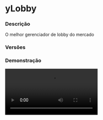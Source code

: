 # yLobby
<secondary-label ref="management"/>

### Descrição
O melhor gerenciador de lobby do mercado

### Versões
<secondary-label ref="1.8"/>
<secondary-label ref="1.9"/>
<secondary-label ref="1.10"/>
<secondary-label ref="1.11"/>
<secondary-label ref="1.12"/>
<secondary-label ref="1.13"/>
<secondary-label ref="1.14"/>
<secondary-label ref="1.15"/>
<secondary-label ref="1.16"/>
<secondary-label ref="1.17"/>
<secondary-label ref="1.18"/>
<secondary-label ref="1.19"/>
<secondary-label ref="1.20"/>
<secondary-label ref="1.21"/>

### Demonstração
<video src="//www.youtube.com/watch?v=rX_RaEeuuzk"/>


<chapter title="Comandos" id="commands" collapsible="true">
<code-block lang="plain text">/betavip - Ativa
/desativa a beta-vip em um servidor
/manutencao - Ativa
/desativa a manutenção em um servidor
/dev - Ativa
/desativa o modo desenvolvimento em um servidor
/lnpc - Seta
/deleta uma entidade de teleporte
/hotbaritems - Recebe
/envia os itens da hotbar do jogador
/ylobby reload - Recarrega as configurações
/sb toggle - Ativa
/desativa a scoreboard para o jogador
/sb reload - Recarrega a configuração da scoreboard&nbsp;
/tab reload - Recarrega a configuração do tablist
/fly - Ativa
/desativa o fly
/preferences - Abre o menu de preferências
/colors - Abre o menu de seleção de cores
/gamemode - Define o modo de jogo
/clearchat - Limpa o chat
/clear - Limpa o inventário
/tp - Teleporta a um player
/localização
/tphere - Teleporta um jogador até você
/setspawn - Seta o local de spawn
/delspawn - Deleta o local de spawn
/spawn - Teleporta até o spawn
/fila [servidor] - Entra na fila de um servidor
/fila sair - Sai da fila
/fila info - Vê sua posição na fila
/servers - Abre o menu de servidores
/vanish - Entra
/sai no modo de invisibilidade
/tell - Enviar mensagens privadas para um jogador
/reply - Responder um jogador
/lockchat - Trava
/destrava o chat
/battle - Abre o menu principal
/battle toggle - Ativa
/desativa o convite de batalhas
/battle entrar - Entra na arena ffa
/battle sair - Sai da arena ffa
/battle desafiar - Desafiar um jogador para batalha
/battle aceitar - Aceitar o convite de um jogador
/battle recusar - Recusar o convite de um jogador
/battle setffa - Seta o local da arena ffa
/battle delffa - Deleta o local da arena ffa
/battle x1setpos1 - Seta a posição 1 da arena x1
/battle x1setpos2 - Seta a posição 2 da arena x1
/battle x1delpos1 - Deleta a posição 1 da arena x1
/battle x1delpos2 - Deleta&nbsp;a posição 2 da arena x1</code-block>
</chapter>

<chapter title="Permissões" id="permissions" collapsible="true">
<code-block lang="plain text">ylobby.battle - Permissão para o /battle
ylobby.fly - Permissão para o /fly
ylobby.preferences - Permissão para o /preferences
ylobby.colors - Permissão para o /colors
ylobby.queue - Permissão para o /fila
ylobby.reply - Permissão para o /reply
ylobby.servers - Permissão para o /servers
ylobby.scoreboard - Permissão para o /sb
ylobby.spawn - Permissão para o /spawn
ylobby.tell - Permissão para o /tell
ylobby.betavip.bypass - Permissão para entrar em servidores em beta - vip
ylobby.joinfull - Permissão para entrar em servidores cheios
ylobby.battle.see - Permissão para ver os jogadores nas batalhas
ylobby.queue.bypass - Permissão para não entrar em filas
ylobby.chat.highlight - Permissão para destacar o chat ao falar
ylobby.join.announce - Permissão para anunciar que o player entrou
ylobby.queue.vip - Permissão para entrar na fila vip
ylobby.join.full - Permissão para entrar mesmo com o servidor cheio
ylobby.betavip - Permissão para o /betavip
ylobby.hotbaritems - Permissão para o /hotbaritems
ylobby.ylobby - Permissão para o /ylobby reload
ylobby.battle.x1setpos1 - Permissão para o /battle x1setpos1
ylobby.battle.x1setpos2 - Permissão para o /battle x1setpos2
ylobby.battle.x1delpos1 - Permissão para o /battle x1delpos1
ylobby.battle.x1delpos2 - Permissão para o /battle x1delpos2
ylobby.battle.setffa - Permissão para o /battle setffa
ylobby.battle.delffa - Permissão para o /battle delffa
ylobby.clearchat - Permissão para o /clearchat
ylobby.clear - Permissão para o /clear
ylobby.clear.others - Permissão para o /clear [player]
ylobby.delspawn - Permissão para o /delspawn
ylobby.deployment - Permissão para o /dev
ylobby.fly.others - Permissão para o /fly [player]
ylobby.gamemode - Permissão para o /gamemode
ylobby.gamemode.others - Permissão para o /gamemode [player]
ylobby.gamemode.survival - Permissão para o modo survival
ylobby.gamemode.creative - Permissão para o modo criativo
ylobby.gamemode.adventure - Permissão para o modo aventura
ylobby.gamemode.spectator - Permissão para o modo espectador
ylobby.lobbynpc - Permissão para o /lnpc
ylobby.lockchat - Permissão para o /lockchat
ylobby.maintenance - Permissão para o /manutencao
ylobby.scoreboard.reload - Permissão para o /sb reload
ylobby.setspawn - Permissão para o /setspawn
ylobby.spawn.others - Permissão para o /spawn [player]
ylobby.tablist - Permissão para o /tab
ylobby.tablist.reload - Permissão para o /tab reload
ylobby.tp - Permissão para o /tp
ylobby.tphere - Permissão para o /tphere
ylobby.vanish - Permissão para o /v
ylobby.vanish.bypass - Permissão para ver os jogadores no vanish
ylobby.chatlock.bypass - Permissão para falar com o chat trancado
ylobby.bypass - Permissão para construir/interagir no mundo
ylobby.maintenance.bypass - Permissão para entrar em servidores em manutenção
ylobby.deployment.bypass - Permissão para entrar em servidores em desenvolvimento</code-block>
</chapter>

## Placeholders
<primary-label ref="placeholders"/>

Aqui estão as placeholders disponíveis para utilização com este plugin. Consulte-as para entender como utilizá-las corretamente.

<code-block lang="plain text" ignore-vars="true">
%ylobby_rede% - Retorna a quantia total de jogadores na rede de servidores
%ylobby_players_[name]% - Retorna a quantia de jogadores de um servidor
%ylobby_status_[name]% - Retorna o status de um servidor
%ylobby_server_[name]% - Retorna a quantia de jogadores de um servidor ou o status
%ylobby_top_kills% - Retorna o nome do jogador que mais matou na arena
</code-block>



## Erros comuns
<primary-label ref="errors"/>

Antes de configurar o plugin, revise os pontos listados aqui para evitar problemas frequentes durante a configuração.

<seealso style="cards">
    <category ref="wrs">
        <a href="yplugins.md"></a>        <a href="https://ystoreplugins.com.br/plugins/detalhes/90-yLobby">Site do plugin yLobby</a>
    </category>
</seealso>